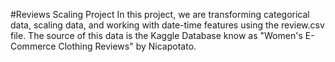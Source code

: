 #Reviews Scaling Project
In this project, we are transforming categorical data, scaling data, and working with date-time features using the review.csv file. The source of this data is the Kaggle Database know as "Women's E-Commerce Clothing Reviews" by Nicapotato.
